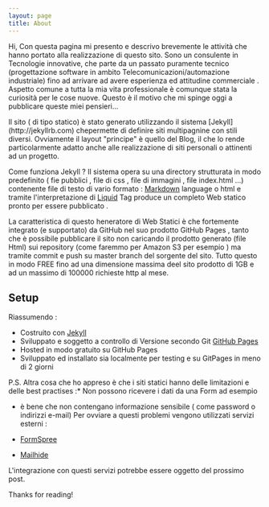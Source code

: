 ```yaml
---
layout: page
title: About
---
```


<p class="message">
Hi, Con questa pagina mi presento e descrivo brevemente le attività che hanno portato alla realizzazione di questo sito. 
Sono un consulente in Tecnologie innovative, che parte da un passato puramente tecnico (progettazione software in ambito Telecomunicazioni/automazione industriale) fino ad arrivare ad avere esperienza ed attitudine commerciale . Aspetto comune a tutta la mia vita professionale è comunque stata la curiosità per le cose nuove. Questo è il motivo che mi spinge oggi a pubblicare queste miei pensieri...
</p>
Il sito ( di tipo statico) è stato generato utilizzando il sistema [Jekyll](http://jekyllrb.com) chepermette di definire siti multipagnine con stili diversi. Ovviamente il layout "principe"  è quello   del Blog, il che lo rende particolarmente adatto anche alle realizzazione di siti personali o attinenti ad un progetto.

Come funziona Jekyll ? Il sistema opera su una directory strutturata in modo predefinito ( fie pubblici , file di css , file di immagini , file index.html ...) contenente file di testo di vario formato : [Markdown](https://daringfireball.net/projects/markdown/) language o html e tramite l'interpretazione di [Liquid](https://github.com/Shopify/liquid/wiki) Tag  produce un  completo Web statico pronto per essere pubblicato .

La caratteristica di questo heneratore di  Web Statici è che fortemente integrato (e supportato) da GitHub  nel suo prodotto GitHub Pages , tanto che è possibile pubblicare il sito non  caricando il prodotto generato (file Html) sui repository (come faremmo per Amazon S3 per esempio ) ma tramite commit e push su master branch  del sorgente del sito. Tutto questo  in modo FREE fino ad una dimensione massima deel sito prodotto di 1GB e ad un massimo di 100000 richieste http al mese.


## Setup

Riassumendo :

* Costruito con [Jekyll](http://jekyllrb.com)
* Sviluppato e soggetto a controllo di Versione secondo Git [GitHub Pages](https://pages.github.com)
* Hosted in modo gratuito su GitHub Pages
* Sviluppato ed installato sia localmente per testing e su GitPages in meno di 2 giorni

P.S. Altra cosa che ho appreso  è che i siti statici  hanno delle limitazioni e delle best practises :* Non possono ricevere i dati da una Form ad esempio
* è bene che non contengano informazione sensibile ( come password o indirizzi e-mail)
Per ovviare a questi problemi vengono utilizzati servizi esterni : 

* [FormSpree](https://formspree.io/)
* [Mailhide](https://www.google.com/recaptcha/mailhide/d)

L'integrazione con questi servizi potrebbe essere oggetto del prossimo post.

Thanks for reading!
